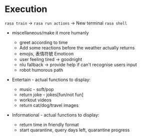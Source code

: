 # Execution

`rasa train` -> `rasa run actions` -> New terminal `rasa shell`
- miscellaneous/make it more humanly
    - greet according to time
    - Add some reactions before the weather actually returns
    - emojis, 表情符號 Emoticon
    - user feeling tired -> goodnight
    - nlu fallback -> provide help if can't recognise users input
    - robot humorous path



- Entertain - actual functions to display:
    - music - soft/pop
    - return joke - jokes[fun/not fun]
    - workout videos
    - return cat/dog/travel images

- Informational - actual functions to display:
    - return time in friendly format
    - start quarantine, query days left, quarantine progress